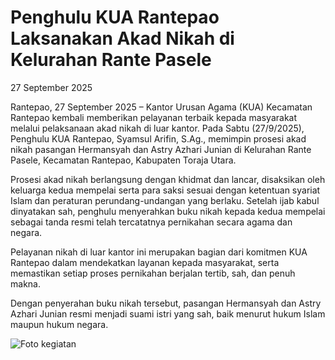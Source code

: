 # Penghulu KUA Rantepao Laksanakan Akad Nikah di Kelurahan Rante Pasele
27 September 2025

Rantepao, 27 September 2025 – Kantor Urusan Agama (KUA) Kecamatan Rantepao kembali memberikan pelayanan terbaik kepada masyarakat melalui pelaksanaan akad nikah di luar kantor. Pada Sabtu (27/9/2025), Penghulu KUA Rantepao, Syamsul Arifin, S.Ag., memimpin prosesi akad nikah pasangan Hermansyah dan Astry Azhari Junian di Kelurahan Rante Pasele, Kecamatan Rantepao, Kabupaten Toraja Utara.

Prosesi akad nikah berlangsung dengan khidmat dan lancar, disaksikan oleh keluarga kedua mempelai serta para saksi sesuai dengan ketentuan syariat Islam dan peraturan perundang-undangan yang berlaku. Setelah ijab kabul dinyatakan sah, penghulu menyerahkan buku nikah kepada kedua mempelai sebagai tanda resmi telah tercatatnya pernikahan secara agama dan negara.

Pelayanan nikah di luar kantor ini merupakan bagian dari komitmen KUA Rantepao dalam mendekatkan layanan kepada masyarakat, serta memastikan setiap proses pernikahan berjalan tertib, sah, dan penuh makna.

Dengan penyerahan buku nikah tersebut, pasangan Hermansyah dan Astry Azhari Junian resmi menjadi suami istri yang sah, baik menurut hukum Islam maupun hukum negara.

![Foto kegiatan](/berita/september/2025-09-27.jpg)

